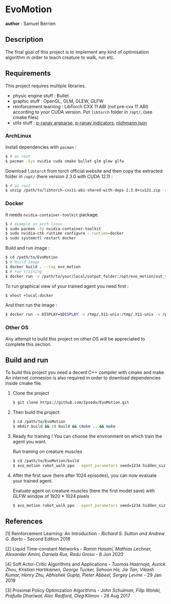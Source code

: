 # EvoMotion

__author__ : Samuel Berrien

## Description

The final goal of this project is to implement any kind of optimisation algorithm in order to teach creature to walk,
run etc.

## Requirements

This project requires multiple libraries.

* physic engine stuff : Bullet
* graphic stuff : OpenGL, GLM, GLEW, GLFW
* reinforcement learning : LibTorch CXX 11 ABI (not pre-cxx 11 ABI) according to your CUDA version. Put `libtorch`
  folder in `/opt/`, (see cmake files)
* utils
  stuff : [p-ranav argparse](https://github.com/p-ranav/argparse), [p-ranav indicators](https://github.com/p-ranav/indicators), [nlohmann json](https://github.com/nlohmann/json)

### ArchLinux

Install dependencies with `pacman` :

```bash
$ # as root
$ pacman -Syu nvidia cuda cmake bullet glm glew glfw
```

Download `libtorch` from torch official website and then copy the extracted folder in `/opt/` (here version 2.3.0 with
CUDA 12.1) :

```bash
$ # as root
$ unzip /path/to/libtorch-cxx11-abi-shared-with-deps-2.3.0+cu121.zip -d /opt/
```

### Docker

It needs `nvidia-container-toolkit` package.

```bash
$ # example on arch linux
$ sudo pacman -Sy nvidia-container-toolkit
$ sudo nvidia-ctk runtime configure --runtime=docker
$ sudo systemctl restart docker
```

Build and run image :

```bash
$ cd /path/to/EvoMotion
$ # build image
$ docker build . --tag evo_motion
$ # run training
$ docker run -v /path/to/your/local/output_folder:/opt/evo_motion/out_train_muscle_ppo --rm --runtime=nvidia --gpus all evo_motion robot_walk ppo --agent_parameters seed=1234 hidden_size=256 gamma=0.99 lambda=0.95 epsilon=0.2 epoch=8 batch_size=32 learning_rate=1e-3 replay_buffer_size=1024 train_every=8 entropy_factor=0.01 critic_loss_factor=0.5 grad_norm_clip=0.5 --cuda --env_seed 1234  train /opt/evo_motion/out_train_muscle_ppo --episodes 512 --nb_saves 4096
```

To run graphical view of your trained agent you need first :

```bash
$ xhost +local:docker
```

And then run the image :

```bash
$ docker run -e DISPLAY=$DISPLAY -v /tmp/.X11-unix:/tmp/.X11-unix -v /path/to/your/local/output_folder:/opt/evo_motion/out_train_muscle_ppo --rm --runtime=nvidia --gpus all evo_motion robot_walk ppo --agent_parameters seed=1234 hidden_size=256 gamma=0.99 lambda=0.95 epsilon=0.2 epoch=8 batch_size=32 learning_rate=1e-3 replay_buffer_size=1024 train_every=8 entropy_factor=0.01 critic_loss_factor=0.5 grad_norm_clip=0.5 --cuda --env_seed 1234 run /opt/evo_motion/out_train_muscle_ppo/save_0 -w 1920 -h 1080
```

### Other OS

Any attempt to build this project on other OS will be appreciated to complete this section.

## Build and run

To build this project you need a decent C++ compiler with cmake and make.
An internet connexion is also required in order to download dependencies inside cmake file.

1. Clone the project
   ```bash
   $ git clone https://github.com/Ipsedo/EvoMotion.git
   ```
2. Then build the project:
    ```bash
    $ cd /path/to/EvoMotion
    $ mkdir build && cd build && cmake .. && make
    ```
3. Ready for training ! You can choose the environment on which train the agent you want.

   Run training on creature muscles
   ```bash
   $ cd /path/to/EvoMotion/build
   $ evo_motion robot_walk ppo --agent_parameters seed=1234 hidden_size=256 gamma=0.99 lambda=0.95 epsilon=0.2 epoch=8 batch_size=32 learning_rate=1e-3 replay_buffer_size=1024 train_every=8 entropy_factor=0.01 critic_loss_factor=0.5 grad_norm_clip=0.5 --cuda --env_seed 1234 train ./out/robot_walk_ppo --episodes 512 --nb_saves 4096
   ```
4. After the first save (here after 1024 episodes), you can now evaluate your trained agent.

   Evaluate agent on creature muscles (here the first model save) with GLFW window of 1920 * 1024 pixels
   ```bash
   $ evo_motion robot_walk ppo --agent_parameters seed=1234 hidden_size=256 gamma=0.99 lambda=0.95 epsilon=0.2 epoch=8 batch_size=32 learning_rate=1e-3 replay_buffer_size=1024 train_every=8 entropy_factor=0.01 critic_loss_factor=0.5 grad_norm_clip=0.5 --cuda --env_seed 1234 run ./out/robot_walk_ppo/save_0 -w 1920 -h 1024
   ```

## References

[1] Reinforcement Learning: An Introduction - *Richard S. Sutton and Andrew G. Barto* - Second Edition 2018

[2] Liquid Time-constant Networks - *Ramin Hasani, Mathias Lechner, Alexander Amini, Daniela Rus, Radu Grosu* - 8 Jun 2020

[4] Soft Actor-Critic Algorithms and Applications - *Tuomas Haarnoja, Aurick Zhou, Kristian Hartikainen, George Tucker, Sehoon Ha, Jie Tan, Vikash Kumar, Henry Zhu, Abhishek Gupta, Pieter Abbeel, Sergey Levine* - 29 Jan 2019

[3] Proximal Policy Optimization Algorithms - *John Schulman, Filip Wolski, Prafulla Dhariwal, Alec Radford, Oleg Klimov* - 28 Aug 2017
